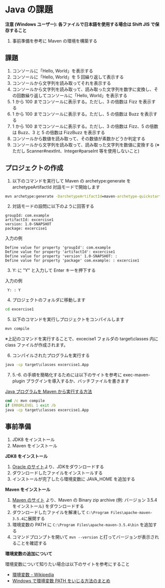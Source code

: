 # Java の課題

**注意 (Windows ユーザー): 各ファイルで日本語を使用する場合は Shift JIS で保存すること**

1. 事前準備を参考に Maven の環境を構築する

## 課題

1. コンソールに「Hello, World」を表示する
1. コンソールに「Hello, World」を 5 回繰り返して表示する
1. コンソールから文字列を読み取ってそれを表示する
1. コンソールから文字列を読み取って、読み取った文字列を数字に変換し、その回数繰り返してコンソールに「Hello, World」を表示する
1. 1 から 100 までコンソールに表示する。ただし、3 の倍数は Fizz を表示する
1. 1 から 100 までコンソールに表示する。ただし、5 の倍数は Buzz を表示する
1. 1 から 100 までコンソールに表示する。ただし、3 の倍数は Fizz、5 の倍数は Buzz、3 と 5 の倍数は FizzBuzz を表示する
1. コンソールから数値を読み取って、その数値が素数かどうか判定する
1. コンソールから文字列を読み取って、読み取った文字列を数値に変換する (※ただし Scanner#nextInt、Integer#parseInt 等を使用しないこと)

## プロジェクトの作成

1. 以下のコマンドを実行して Maven の archetype:generate を archetypeArtifactId 対話モードで開始します

```cmd
mvn archetype:generate -DarchetypeArtifactId=maven-archetype-quickstart
```

2. 対話モードの設問に以下のように回答する

```
groupId: com.example
artifactId: excercise1
version: 1.0-SNAPSHOT
package: excercise1
```

入力の例

```
Define value for property 'groupId': com.example
Define value for property 'artifactId': excercise1
Define value for property 'version' 1.0-SNAPSHOT: :
Define value for property 'package' com.example: : excercise1
```

3. Y: に "Y" と入力して Enter キーを押下する

入力の例

```
 Y: : Y
```

4. プロジェクトのフォルダに移動します

```cmd
cd excercise1
```

5. 以下のコマンドを実行しプロジェクトをコンパイルします

```cmd
mvn compile
```

※上記のコマンドを実行することで、excecise1 フォルダの target\classes 内に class ファイルが作成されます。

6. コンパイルされたプログラムを実行する

```cmd
java -cp target\classes excercise1.App
```

7. 5.-6. の手順を簡略化するためには以下のサイトを参考に exec-maven-plugin プラグインを導入するか、バッチファイルを書きます

[Java プログラムを Maven から実行する方法](https://qiita.com/hide/items/0c8795054219d04e5e98)

```cmd
cmd /c mvn compile
if ERRORLEVEL 1 exit /b
java -cp target\classes excercise1.App
```

## 事前準備

1. JDK8 をインストール
1. Maven をインストール

**JDK8 をインストール**

1. [Oracle のサイト](http://www.oracle.com/technetwork/java/javase/downloads/index.html)より、JDKをダウンロードする
1. ダウンロードしたファイルをインストールする
1. インストールが完了したら環境変数に JAVA_HOME を追加する

**Maven をインストール**

1. [Maven のサイト](https://maven.apache.org/download.cgi) より、Maven の Binary zip archive (例: バージョン 3.5.4 をインストール) をダウンロードする
1. ダウンロードしたファイルを解凍して ```C:\Program Files\apache-maven-3.5.4```に展開する
1. 環境変数の PATH に ```C:\Program Files\apache-maven-3.5.4\bin``` を追加する
1. コマンドプロンプトを開いて ```mvn --version``` と打ってバージョンが表示されることを確認する

**環境変数の追加について**

環境変数について知りたい場合は以下のサイトを参考にすること

- [環境変数 - Wikipedia](https://ja.wikipedia.org/wiki/%E7%92%B0%E5%A2%83%E5%A4%89%E6%95%B0)
- [Windows で環境変数 PATH をいじる方法のまとめ](https://qiita.com/sta/items/6d29da0dc7069ffaae60)
